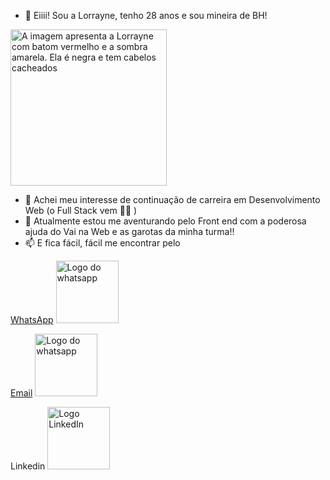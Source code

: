 - 👋 Eiiii! Sou a Lorrayne, tenho 28 anos e sou mineira de BH!
  
<picture>
 <source media="(prefers-color-scheme: dark)" srcset="https://avatars.githubusercontent.com/u/134940985?v=4" width="250px">
 <source media="(prefers-color-scheme: light)" srcset="https://avatars.githubusercontent.com/u/134940985?v=4" width="250px">
 <img alt="A imagem apresenta a Lorrayne com batom vermelho e a sombra amarela. Ela é negra e tem cabelos cacheados" src="https://avatars.githubusercontent.com/u/134940985?v=4" width="250px">
</picture>

- 👀 Achei meu interesse de continuação de carreira em Desenvolvimento Web (o Full Stack vem 🙌🏻 )
- 🌱 Atualmente estou me aventurando pelo Front end com a poderosa ajuda do Vai na Web e as garotas da minha turma!!
- 📫 E fica fácil, fácil me encontrar pelo

[WhatsApp](https://wa.me/qr/CNWHQJLETM75D1)
<picture>
 <source media="(prefers-color-scheme: dark)" srcset="https://w7.pngwing.com/pngs/713/815/png-transparent-whatsapp-iphone-whatsapp-logo-monochrome-black-thumbnail.png" width="100px">
 <source media="(prefers-color-scheme: light)" srcset="https://w7.pngwing.com/pngs/713/815/png-transparent-whatsapp-iphone-whatsapp-logo-monochrome-black-thumbnail.png" width="100px">
 <img alt="Logo do whatsapp" src="https://w7.pngwing.com/pngs/713/815/png-transparent-whatsapp-iphone-whatsapp-logo-monochrome-black-thumbnail.png" width="100px">
</picture>

[Email](https://mail.google.com/mail/u/1/#inbox?compose=GTvVlcSHwfTDblpQLjxhTTSCLSMCSZDHWFtlNwFklrtrHgrZbPjqpqzRwPpHXrLDZQMVDbFvvcXfp)
<picture>
<source media="(prefers-color-scheme: dark)" srcset="https://w7.pngwing.com/pngs/612/278/png-transparent-email-illustration-gmail-computer-icons-email-google-symbol-gmail-angle-rectangle-triangle-thumbnail.png" width="100px">
 <source media="(prefers-color-scheme: light)" srcset="https://w7.pngwing.com/pngs/612/278/png-transparent-email-illustration-gmail-computer-icons-email-google-symbol-gmail-angle-rectangle-triangle-thumbnail.png" width="100px">
 <img alt="Logo do whatsapp" src="https://w7.pngwing.com/pngs/612/278/png-transparent-email-illustration-gmail-computer-icons-email-google-symbol-gmail-angle-rectangle-triangle-thumbnail.png" width="100px">
</picture>

Linkedin
<picture>
 <source media="(prefers-color-scheme: dark)" srcset="https://w7.pngwing.com/pngs/371/396/png-transparent-computer-icons-linkedin-logo-linkedin-white-angle-text-logo-thumbnail.png" width="100px">
 <source media="(prefers-color-scheme: light)" srcset="https://w7.pngwing.com/pngs/371/396/png-transparent-computer-icons-linkedin-logo-linkedin-white-angle-text-logo-thumbnail.png" width="100x">
 <img alt="Logo LinkedIn" src="https://w7.pngwing.com/pngs/371/396/png-transparent-computer-icons-linkedin-logo-linkedin-white-angle-text-logo-thumbnail.png" width="100px">
</picture>

<!---
lolimamota/lolimamota is a ✨ special ✨ repository because its `README.md` (this file) appears on your GitHub profile.
You can click the Preview link to take a look at your changes.
--->
